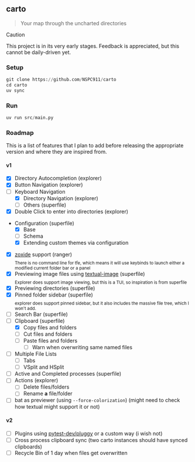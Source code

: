 ## carto

> Your map through the uncharted directories

> [!caution]
> This project is in its very early stages. Feedback is appreciated, but this cannot be daily-driven yet.

### Setup
```py
git clone https://github.com/NSPC911/carto
cd carto
uv sync
```
### Run
```py
uv run src/main.py
```

### Roadmap
This is a list of features that I plan to add before releasing the appropriate version and where they are inspired from.
#### v1
- [x] Directory Autocompletion (explorer)
- [x] Button Navigation (explorer)
- [ ] Keyboard Navigation
  - [x] Directory Navigation (explorer)
  - [ ] Others (superfile)
- [x] Double Click to enter into directories (explorer)
- Configuration (superfile)
  - [x] Base
  - [ ] Schema
  - [x] Extending custom themes via configuration
- [x] [zoxide](https://github.com/ajeetdsouza/zoxide) support (ranger)<br><sub>There is no command line for tfe, which means it will use keybinds to launch either a modified current folder bar or a panel</sub>
- [x] Previewing image files using [textual-image](https://github.com/lnqs/textual-image) (superfile)<br><sub>Explorer does support image viewing, but this is a TUI, so inspiration is from superfile</sub>
- [x] Previewing directories (superfile)
- [x] Pinned folder sidebar (superfile)<br><sub>explorer does support pinned sidebar, but it also includes the massive file tree, which I won't add.</sub>
- [ ] Search Bar (superfile)
- [ ] Clipboard (superfile)
  - [x] Copy files and folders
  - [ ] Cut files and folders
  - [ ] Paste files and folders
    - [ ] Warn when overwriting same named files
- [ ] Multiple File Lists
  - [ ] Tabs
  - [ ] VSplit and HSplit
- [ ] Active and Completed processes (superfile)
- [ ] Actions (explorer)
  - [ ] Delete files/folders
  - [ ] Rename **a** file/folder
- [ ] bat as previewer (using `--force-colorization`) (might need to check how textual might support it or not)

#### v2
- [ ] Plugins using [pytest-dev/pluggy](https://github.com/pytest-dev/pluggy) or a custom way (i wish not)
- [ ] Cross process clipboard sync (two carto instances should have synced clipboards)
- [ ] Recycle Bin of 1 day when files get overwritten
